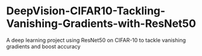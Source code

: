 # DeepVision-CIFAR10-Tackling-Vanishing-Gradients-with-ResNet50
A deep learning project using ResNet50 on CIFAR-10 to tackle vanishing gradients and boost accuracy
